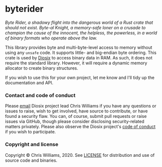 # byterider

_Byte Rider, a shadowy flight into the dangerous world of a Rust crate that should not exist. Byte-al Knight, a memory-safe loner on a crusade to champion the cause of the innocent, the helpless, the powerless, in a world of binary formats who operate above the law._

This library provides byte and multi-byte-level access to memory without using any `unsafe` code. It supports little- and big-endian byte ordering. This crate is used by [Diosix](https://diosix.org) to access binary data in RAM. As such, it does not require the standard library. However, it will require a dynamic memory allocator to create binary structures.

If you wish to use this for your own project, let me know and I'll tidy up the documentation and API.

### Contact and code of conduct <a name="contact"></a>

Please [email](mailto:chrisw@diosix.org) Diosix project lead Chris Williams if you have any questions or issues to raise, wish to get involved, have source to contribute, or have found a security flaw. You can, of course, submit pull requests or raise issues via GitHub, though please consider disclosing security-related matters privately. Please also observe the Diosix project's [code of conduct](https://diosix.org/docs/conduct.html) if you wish to participate.

### Copyright and license <a name="copyright"></a>

Copyright &copy; Chris Williams, 2020. See [LICENSE](LICENSE) for distribution and use of source code and binaries.